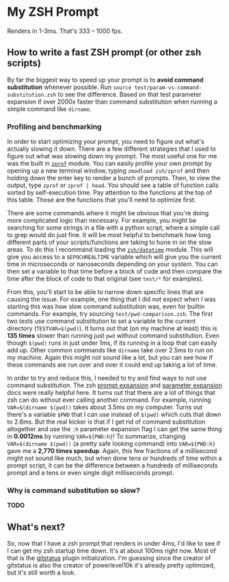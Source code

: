 My ZSH Prompt
=============

Renders in 1-3ms. That's 333 – 1000 fps.

## How to write a fast ZSH prompt (or other zsh scripts)

By far the biggest way to speed up your prompt is to **avoid command substitution** whenever possible. Run `source test/param-vs-command-substitution.zsh` to see the difference. Based on that test parameter expansion if over 2000x faster than command substitution when running a simple command like `dirname`.

### Profiling and benchmarking

In order to start optimizing your prompt, you need to figure out what's actually slowing it down. There are a few different strategies that I used to figure out what was slowing down my prompt. The most useful one for me was the built in [`zprof`](http://zsh.sourceforge.net/Doc/Release/Zsh-Modules.html#The-zsh_002fzprof-Module) module. You can easily profile your own prompt by opening up a new terminal window, typing `zmodload zsh/zprof` and then holding down the enter key to render a bunch of prompts. Then, to view the output, type `zprof` or `zprof | head`. You should see a table of function calls sorted by self-execution time. Pay attention to the functions at the top of this table. Those are the functions that you'll need to optimize first.

There are some commands where it might be obvious that you're doing more complicated logic than necessary. For example, you might be searching for some strings in a file with a python script, where a simple call to grep would do just fine. It will be most helpful to benchmark how long different parts of your scripts/functions are taking to hone in on the slow areas. To do this I recommand loading the [`zsh/datetime`](http://zsh.sourceforge.net/Doc/Release/Zsh-Modules.html#The-zsh_002fdatetime-Module) module. This will give you access to a `$EPOCHREALTIME` variable which will give you the current time in microseconds or nanoseconds depending on your system. You can then set a variable to that time before a block of code and then compare the time after the block of code to that original (see `test/*` for examples).

From this, you'll start to be able to narrow down specific lines that are causing the issue. For example, one thing that I did not expect when I was starting this was how slow command substitution was, even for builtin commands. For example, try sourcing `test/pwd-comparison.zsh`. The first two tests use command substitution to set a variable to the current directory (`TESTVAR=$(pwd)`). It turns out that (on my machine at least) this is **135 times** slower than running just `pwd` without command substitution. Even though `$(pwd)` runs in just under 1ms, if its running in a loop that can easily add up. Other common commands like `dirname` take over 2.5ms to run on my machine. Again this might not sound like a lot, but you can see how if these commands are run over and over it could end up taking a lot of time.

In order to try and reduce this, I needed to try and find ways to not use command substitution. The zsh [prompt expansion](http://zsh.sourceforge.net/Doc/Release/Prompt-Expansion.html) and [parameter expansion](http://zsh.sourceforge.net/Doc/Release/Expansion.html#Parameter-Expansion) docs were really helpful here. It turns out that there are a lot of things that zsh can do without ever calling another command. For example, running `VAR=$(dirname $(pwd))` takes about 3.5ms on my computer. Turns out there's a variable `$PWD` that I can use instead of `$(pwd)` which cuts that down to 2.6ms. But the real kicker is that if I get rid of command substitution altogether and use the `:h` parameter expansion flag I can get the same thing in **0.0012ms** by running `VAR=${PWD:h}`! To summarize, changing `VAR=$(dirname $(pwd))` (a pretty safe looking command) into `VAR=${PWD:h}` gave me a **2,770 times speedup**. Again, this few fractions of a millisecond might not sound like much, but when done tens or hundreds of time within a prompt script, it can be the difference between a hundreds of milliseconds prompt and a tens or even single digit milliseconds prompt.

### Why is command substitution so slow?
**TODO**

## What's next?
So, now that I have a zsh prompt that renders in under 4ms, I'd like to see if I can get my zsh startup time down. It's at about 100ms right now. Most of that is the [gitstatus](https://github.com/romkatv/gitstatus) plugin initialization. I'm guessing since the creator of gitstatus is also the creator of powerlevel10k it's already pretty optimized, but it's still worth a look.
